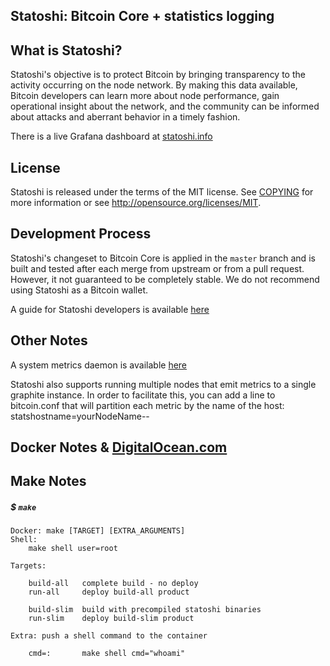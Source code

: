 ## Statoshi: Bitcoin Core + statistics logging

## What is Statoshi?

Statoshi's objective is to protect Bitcoin by bringing transparency to the activity 
occurring on the node network. By making this data available, Bitcoin developers can 
learn more about node performance, gain operational insight about the network, and 
the community can be informed about attacks and aberrant behavior in a timely fashion.

There is a live Grafana dashboard at [statoshi.info](http://statoshi.info)

## License

Statoshi is released under the terms of the MIT license. See [COPYING](COPYING) for more
information or see http://opensource.org/licenses/MIT.

## Development Process

Statoshi's changeset to Bitcoin Core is applied in the `master` branch and is
built and tested after each merge from upstream or from a pull request. However,
it not guaranteed to be completely stable. We do not recommend using Statoshi
as a Bitcoin wallet.

A guide for Statoshi developers is available [here](https://medium.com/@lopp/statoshi-developer-s-guide-241ac9ab9993#.s1rfi3fv6)

## Other Notes

A system metrics daemon is available [here](https://github.com/jlopp/bitcoin-utils/blob/master/systemMetricsDaemon.py)

Statoshi also supports running multiple nodes that emit metrics to a single graphite instance. 
In order to facilitate this, you can add a line to bitcoin.conf that will partition each 
metric by the name of the host: statshostname=yourNodeName--
## Docker Notes & [DigitalOcean.com](https://m.do.co/c/ae5c7d05da91)

## Make Notes


##### $ <code>make</code>


	Docker: make [TARGET] [EXTRA_ARGUMENTS]
	Shell:
		make shell user=root

	Targets:

		build-all	complete build - no deploy
		run-all  	deploy build-all product

		build-slim	build with precompiled statoshi binaries
		run-slim	deploy build-slim product

	Extra: push a shell command to the container

		cmd=:	    make shell cmd="whoami"


